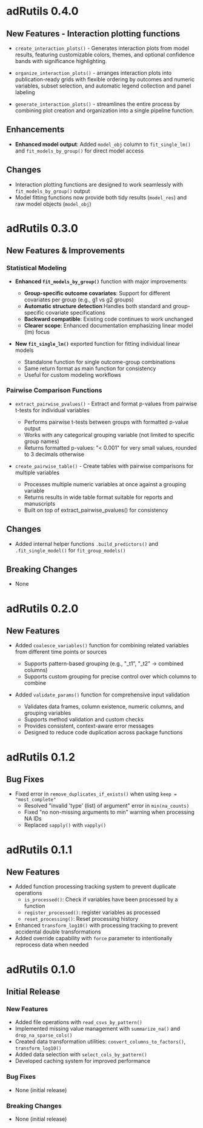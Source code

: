 # adRutils 0.4.0

## New Features - Interaction plotting functions

- `create_interaction_plots()`  - Generates interaction plots from model results, 
featuring customizable colors, themes, and optional confidence bands with
significance highlighting.

- `organize_interaction_plots()` - arranges interaction plots into publication-ready grids with 
flexible ordering by outcomes and numeric variables, subset selection, and automatic legend collection and panel labeling

-  `generate_interaction_plots()`  - streamlines the entire process by combining 
plot creation and organization into a single pipeline function.  

## Enhancements

* **Enhanced model output**: Added `model_obj` column to `fit_single_lm()` and `fit_models_by_group()` 
for direct model access

## Changes
* Interaction plotting functions are designed to work seamlessly with `fit_models_by_group()` output
* Model fitting functions now provide both tidy results (`model_res`) and raw model objects (`model_obj`)

# adRutils 0.3.0

## New Features & Improvements

###  Statistical Modeling

  - **Enhanced `fit_models_by_group()`**  function with major improvements:
    - **Group-specific outcome covariates**: Support for different covariates per group (e.g., g1 vs g2 groups)
    - **Automatic structure detection**:Handles both standard and group-specific covariate specifications
    - **Backward compatible**: Existing code continues to work unchanged
    - **Clearer scope**: Enhanced documentation emphasizing linear model (lm) focus
    
  - **New `fit_single_lm()`** exported function for fitting individual linear models
    - Standalone function for single outcome-group combinations
    - Same return format as main function for consistency
    - Useful for custom modeling workflows

### Pairwise Comparison Functions

  - `extract_pairwise_pvalues()` - Extract and format p-values from pairwise t-tests for individual variables
    - Performs pairwise t-tests between groups with formatted p-value output
    - Works with any categorical grouping variable (not limited to specific group names)
    - Returns formatted p-values: "< 0.001" for very small values, rounded to 3 decimals otherwise

  - `create_pairwise_table()` - Create tables with pairwise comparisons for multiple variables
    - Processes multiple numeric variables at once against a grouping variable
    - Returns results in wide table format suitable for reports and manuscripts
    - Built on top of extract_pairwise_pvalues() for consistency


## Changes
* Added internal helper functions `.build_predictors()` and `.fit_single_model()` for `fit_group_models()`

## Breaking Changes
* None

# adRutils 0.2.0

## New Features

* Added `coalesce_variables()` function for combining related variables from different time points or sources
  - Supports pattern-based grouping (e.g., "_t1", "_t2" → combined columns)
  - Supports custom grouping for precise control over which columns to combine

* Added `validate_params()` function for comprehensive input validation
  - Validates data frames, column existence, numeric columns, and grouping variables
  - Supports method validation and custom checks
  - Provides consistent, context-aware error messages
  - Designed to reduce code duplication across package functions

# adRutils 0.1.2

## Bug Fixes
* Fixed error in `remove_duplicates_if_exists()` when using `keep = "most_complete"`
  - Resolved "invalid 'type' (list) of argument" error in `min(na_counts)`
  - Fixed "no non-missing arguments to min" warning when processing NA IDs
  - Replaced `sapply()` with `vapply()` 
  
# adRutils 0.1.1

## New Features
* Added function processing tracking system to prevent duplicate operations
  * `is_processed()`: Check if variables have been processed by a function
  * `register_processed()`: register variables as processed
  * `reset_processing()`: Reset processing history
* Enhanced `transform_log10()` with processing tracking to prevent accidental double transformations
* Added override capability with `force` parameter to intentionally reprocess data when needed

# adRutils 0.1.0

## Initial Release

### New Features
* Added file operations with `read_csvs_by_pattern()`
* Implemented missing value management with `summarize_na()` and `drop_na_sparse_cols()`
* Created data transformation utilities: `convert_columns_to_factors()`, `transform_log10()`
* Added data selection with `select_cols_by_pattern()`
* Developed caching system for improved performance

### Bug Fixes
* None (initial release)

### Breaking Changes
* None (initial release)
